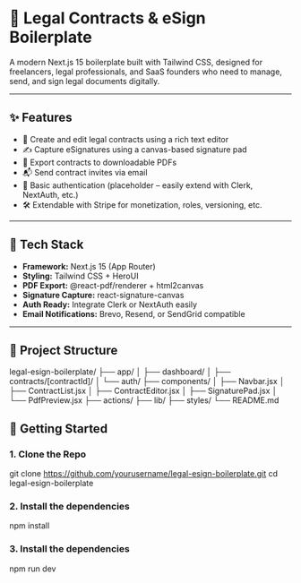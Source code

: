 # 📄 Legal Contracts & eSign Boilerplate

A modern Next.js 15 boilerplate built with Tailwind CSS, designed for freelancers, legal professionals, and SaaS founders who need to manage, send, and sign legal documents digitally.

---

## ✨ Features

- 🧾 Create and edit legal contracts using a rich text editor
- ✍️ Capture eSignatures using a canvas-based signature pad
- 📄 Export contracts to downloadable PDFs
- 📬 Send contract invites via email
- 👤 Basic authentication (placeholder – easily extend with Clerk, NextAuth, etc.)
- 🛠️ Extendable with Stripe for monetization, roles, versioning, etc.

---

## 🧱 Tech Stack

- **Framework:** Next.js 15 (App Router)
- **Styling:** Tailwind CSS + HeroUI
- **PDF Export:** @react-pdf/renderer + html2canvas
- **Signature Capture:** react-signature-canvas
- **Auth Ready:** Integrate Clerk or NextAuth easily
- **Email Notifications:** Brevo, Resend, or SendGrid compatible

---

## 📁 Project Structure
legal-esign-boilerplate/
├── app/
│ ├── dashboard/
│ ├── contracts/[contractId]/
│ └── auth/
├── components/
│ ├── Navbar.jsx
│ ├── ContractList.jsx
│ ├── ContractEditor.jsx
│ ├── SignaturePad.jsx
│ └── PdfPreview.jsx
├── actions/
├── lib/
├── styles/
└── README.md


## 🚀 Getting Started

### 1. Clone the Repo

git clone https://github.com/yourusername/legal-esign-boilerplate.git
cd legal-esign-boilerplate

### 2.  Install the dependencies

npm install

### 3.  Install the dependencies

npm run dev